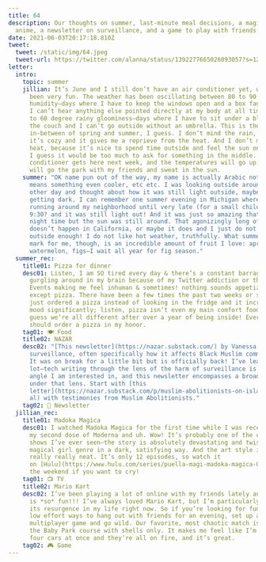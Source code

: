 ```yaml
---
title: 64
description: Our thoughts on summer, last-minute meal decisions, a magical girl
  anime, a newsletter on surveillance, and a game to play with friends.
date: 2021-06-03T20:17:18.810Z
tweet:
  tweet: /static/img/64.jpeg
  tweet-url: https://twitter.com/alanna/status/1392277665026093057?s=12
letter:
  intro:
    topic: summer
    jillian: It’s June and I still don’t have an air conditioner yet, which has not
      been very fun. The weather has been oscillating between 80 to 90 degree
      humidity—days where I have to keep the windows open and a box fan so loud
      I can’t hear anything else pointed directly at my body at all times—and 50
      to 60 degree rainy gloominess—days where I have to sit under a blanket on
      the couch and I can’t go outside without an umbrella. This is the
      in-between of spring and summer, I guess. I don’t mind the rain, because
      it’s cozy and it gives me a reprieve from the heat. And I don’t mind the
      heat, because it’s nice to spend time outside and feel the sun on my skin.
      I guess it would be too much to ask for something in the middle. My air
      conditioner gets here next week, and the temperatures will go up, and I
      will go the park with my friends and sweat in the sun.
    summer: "OK name pun out of the way, my name is actually Arabic not the season,
      means something even cooler, etc etc. I was looking outside around 7pm the
      other day and thought about how it was still light outside, maybe just
      getting dark. I can remember one summer evening in Michigan where I was
      running around my neighborhood until very late (for a small child), maybe
      9:30? and it was still light out! And it was just so amazing that it was
      night time but the sun was still around. That agonizingly long of a day
      doesn’t happen in California, or maybe it does and I just do not go
      outside enough! I do not like hot weather, truthfully. What summer does
      mark for me, though, is an incredible amount of fruit I love: apricots,
      watermelon, figs—I wait all year for fig season."
  summer_rec:
    title01: Pizza for dinner
    desc01: Listen, I am SO tired every day & there’s a constant barrage of poison
      gurgling around in my brain because of my Twitter addiction or the World
      Events making me feel inhuman & sometimes! nothing sounds appetizing
      except pizza. There have been a few times the past two weeks or so where I
      just ordered a pizza instead of looking in the fridge and it increased my
      mood significantly; listen, pizza isn’t even my main comfort food. But I
      guess we’re all different after over a year of being inside! Everyone
      should order a pizza in my honor.
    tag01: 🍽️ Food
    title02: NAZAR
    desc02: "[This newsletter](https://nazar.substack.com/) by Vanessa Taylor covers
      surveillance, often specifically how it affects Black Muslim communities.
      It was on break for a little bit but is officially back! I’ve learned a
      lot—tech writing through the lens of the harm of surveillance is the main
      angle I am interested in, and this newsletter encompasses a broad scope
      under that lens. Start with [this
      letter](https://nazar.substack.com/p/muslim-abolitionists-on-islam-carcer\
      al) with testimonies from Muslim Abolitionists."
    tag02: 💌 Newsletter
  jillian_rec:
    title01: Madoka Magica
    desc01: I watched Madoka Magica for the first time while I was recovering from
      my second dose of Moderna and uh. Wow! It’s probably one of the coolest
      shows I’ve ever seen—the story is absolutely devastating and twists the
      magical girl genre in a dark, satisfying way. And the art style is just
      really really neat. It’s only 12 episodes, so watch it
      on [Hulu](https://www.hulu.com/series/puella-magi-madoka-magica-085f5007-1b32-4dd7-9aea-41397554fb9b) over
      the weekend if you want to cry!
    tag01: 📺 TV
    title02: Mario Kart
    desc02: I’ve been playing a lot of online with my friends lately and it
      is *so* fun!!! I’ve always loved Mario Kart, but I’m particularly enjoying
      its resurgence in my life right now. So if you’re looking for fun, kinda
      low effort ways to hang out with friends for an evening, set up an online
      multiplayer game and go wild. Our favorite, most chaotic match is 200cc on
      the Baby Park course with shells only. It makes me feel like I’m driving
      four cars at once and they’re all on fire, and it’s great.
    tag02: 🎮 Game
---
```

